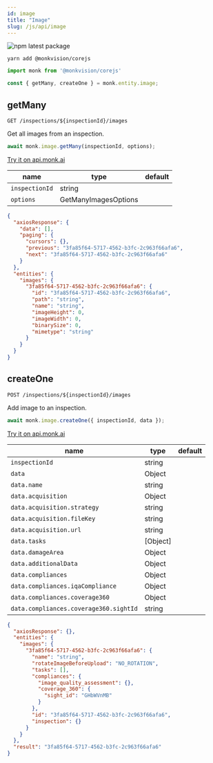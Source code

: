 ```yaml
---
id: image
title: "Image"
slug: /js/api/image
---
```


![npm latest package](https://img.shields.io/npm/v/@monkvision/corejs/latest.svg)

```yarn
yarn add @monkvision/corejs
```

```js
import monk from '@monkvision/corejs'

const { getMany, createOne } = monk.entity.image;
```

## getMany
`GET /inspections/${inspectionId}/images`

Get all images from an inspection.

```javascript
await monk.image.getMany(inspectionId, options);
```

[Try it on api.monk.ai](https://api.monk.ai/v1/apidocs/#/Image/get_images_of_inspection)

| **name**       | **type**             | **default** |
|----------------|----------------------|-------------|
| `inspectionId` | string               |             |
| `options`      | GetManyImagesOptions |             |

```json
{
  "axiosResponse": {
    "data": [],
    "paging": {
      "cursors": {},
      "previous": "3fa85f64-5717-4562-b3fc-2c963f66afa6",
      "next": "3fa85f64-5717-4562-b3fc-2c963f66afa6"
    }
  },
  "entities": {
    "images": {
      "3fa85f64-5717-4562-b3fc-2c963f66afa6": {
        "id": "3fa85f64-5717-4562-b3fc-2c963f66afa6",
        "path": "string",
        "name": "string",
        "imageHeight": 0,
        "imageWidth": 0,
        "binarySize": 0,
        "mimetype": "string"
      }
    }
  }
}
```

## createOne
`POST /inspections/${inspectionId}/images`

Add image to an inspection.

```javascript
await monk.image.createOne({ inspectionId, data });
```

[Try it on api.monk.ai](https://api.monk.ai/v1/apidocs/#/Image/add_image_to_inspection)

| **name**                               | **type**   | **default** |
|----------------------------------------|------------|-------------|
| `inspectionId`                         | string     |             |
| `data`                                 | Object     |             |
| `data.name`                            | string     |             |
| `data.acquisition`                     | Object     |             |
| `data.acquisition.strategy`            | string     |             |
| `data.acquisition.fileKey`             | string     |             |
| `data.acquisition.url`                 | string     |             |
| `data.tasks`                           | \[Object\] |             |
| `data.damageArea`                      | Object     |             |
| `data.additionalData`                  | Object     |             |
| `data.compliances`                     | Object     |             |
| `data.compliances.iqaCompliance`       | Object     |             |
| `data.compliances.coverage360`         | Object     |             |
| `data.compliances.coverage360.sightId` | string     |             |

```json
{
  "axiosResponse": {},
  "entities": {
    "images": {
      "3fa85f64-5717-4562-b3fc-2c963f66afa6": {
        "name": "string",
        "rotateImageBeforeUpload": "NO_ROTATION",
        "tasks": [],
        "compliances": {
          "image_quality_assessment": {},
          "coverage_360": {
            "sight_id": "GHbWVnMB"
          }
        },
        "id": "3fa85f64-5717-4562-b3fc-2c963f66afa6",
        "inspection": {}
      }
    }
  },
  "result": "3fa85f64-5717-4562-b3fc-2c963f66afa6"
}
```

